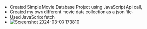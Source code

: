 - Created Simple Movie Database Project using JavaScript Api call,
- Created my own different movie data collection as a json file-
- Used JavaScript fetch
- ![Screenshot 2024-03-03 173810](https://github.com/chiillbro/Movie-Database/assets/144758027/d0ef8b4a-9d36-4329-bfbf-fc4cb244086a)


